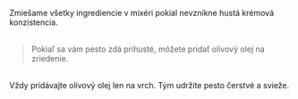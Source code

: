 Zmiešame všetky ingrediencie v mixéri pokial nevznikne hustá krémová konzistencia.
 <br/>
 <br/>
>Pokiaľ sa vám pesto zdá prihusté, môžete pridať olivový olej na zriedenie.
<br/>
Vždy pridávajte olivový olej len na vrch. Tým udržíte pesto čerstvé a svieže.
<br/>
<br/>
